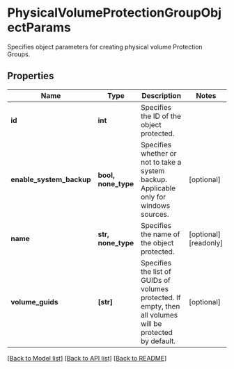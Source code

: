# PhysicalVolumeProtectionGroupObjectParams

Specifies object parameters for creating physical volume Protection Groups.

## Properties
Name | Type | Description | Notes
------------ | ------------- | ------------- | -------------
**id** | **int** | Specifies the ID of the object protected. | 
**enable_system_backup** | **bool, none_type** | Specifies whether or not to take a system backup. Applicable only for windows sources. | [optional] 
**name** | **str, none_type** | Specifies the name of the object protected. | [optional] [readonly] 
**volume_guids** | **[str]** | Specifies the list of GUIDs of volumes protected. If empty, then all volumes will be protected by default. | [optional] 

[[Back to Model list]](../README.md#documentation-for-models) [[Back to API list]](../README.md#documentation-for-api-endpoints) [[Back to README]](../README.md)


